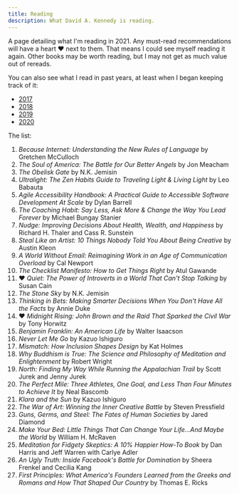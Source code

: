 ```yaml
---
title: Reading
description: What David A. Kennedy is reading.
---
```


A page detailing what I'm reading in 2021. Any must-read recommendations will have a heart &hearts; next to them. That means I could see myself reading it again. Other books may be worth reading, but I may not get as much value out of rereads.

You can also see what I read in past years, at least when I began keeping track of it:

- [2017](/reading/2017/)
- [2018](/reading/2018/)
- [2019](/reading/2019/)
- [2020](/reading/2020/)

The list:

1. _Because Internet: Understanding the New Rules of Language_ by Gretchen McCulloch
2. _The Soul of America: The Battle for Our Better Angels_ by Jon Meacham
3. _The Obelisk Gate_ by N.K. Jemisin
4. _Ultralight: The Zen Habits Guide to Traveling Light & Living Light_ by Leo Babauta
5. _Agile Accessibility Handbook: A Practical Guide to Accessible Software Development At Scale_ by Dylan Barrell
6. _The Coaching Habit: Say Less, Ask More & Change the Way You Lead Forever_ by Michael Bungay Stanier
7. _Nudge: Improving Decisions About Health, Wealth, and Happiness_ by Richard H. Thaler and Cass R. Sunstein
8. _Steal Like an Artist: 10 Things Nobody Told You About Being Creative_ by Austin Kleon
9. _A World Without Email: Reimagining Work in an Age of Communication Overload_ by Cal Newport
10. _The Checklist Manifesto: How to Get Things Right_ by Atul Gawande
11. &hearts; _Quiet: The Power of Introverts in a World That Can't Stop Talking_ by Susan Cain
12. _The Stone Sky_ by N.K. Jemisin
13. _Thinking in Bets: Making Smarter Decisions When You Don't Have All the Facts_ by Annie Duke
14. &hearts; _Midnight Rising: John Brown and the Raid That Sparked the Civil War_ by Tony Horwitz
15. _Benjamin Franklin: An American Life_ by Walter Isaacson
16. _Never Let Me Go_ by Kazuo Ishiguro
17. _Mismatch: How Inclusion Shapes Design_ by Kat Holmes
18. _Why Buddhism is True: The Science and Philosophy of Meditation and Enlightenment_ by Robert Wright
19. _North: Finding My Way While Running the Appalachian Trail_ by Scott Jurek and Jenny Jurek
20. _The Perfect Mile: Three Athletes, One Goal, and Less Than Four Minutes to Achieve It_ by Neal Bascomb
21. _Klara and the Sun_ by Kazuo Ishiguro
22. _The War of Art: Winning the Inner Creative Battle_ by Steven Pressfield
23. _Guns, Germs, and Steel: The Fates of Human Societies_ by Jared Diamond
24. _Make Your Bed: Little Things That Can Change Your Life...And Maybe the World_ by William H. McRaven
25. _Meditation for Fidgety Skeptics: A 10% Happier How-To Book_ by Dan Harris and Jeff Warren with Carlye Adler
26. _An Ugly Truth: Inside Facebook's Battle for Domination_ by Sheera Frenkel and Cecilia Kang
27. _First Principles: What America's Founders Learned from the Greeks and Romans and How That Shaped Our Country_ by Thomas E. Ricks
